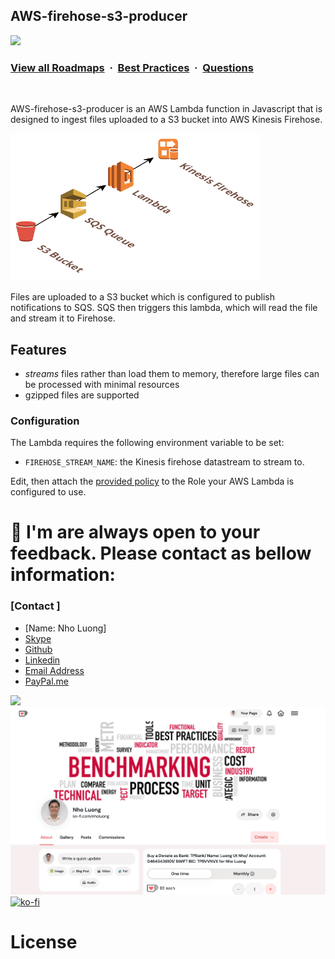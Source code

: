 ## AWS-firehose-s3-producer

![](https://i.imgur.com/waxVImv.png)
### [View all Roadmaps](https://github.com/nholuongut/all-roadmaps) &nbsp;&middot;&nbsp; [Best Practices](https://github.com/nholuongut/all-roadmaps/blob/main/public/best-practices/) &nbsp;&middot;&nbsp; [Questions](https://www.linkedin.com/in/nholuong/)
<br/>

AWS-firehose-s3-producer is an AWS Lambda function in Javascript that is designed to ingest
files uploaded to a S3 bucket into AWS Kinesis Firehose.

![test](aws-firehose-s3-producer-diagram.png)

Files are uploaded to a S3 bucket which is configured to publish notifications to SQS.
SQS then triggers this lambda, which will read the file and stream it to Firehose.

## Features

 * *streams* files rather than load them to memory, therefore large files can be processed
 with minimal resources
 * gzipped files are supported

### Configuration

The Lambda requires the following environment variable to be set:
 * `FIREHOSE_STREAM_NAME`: the Kinesis firehose datastream to stream to.
 
Edit, then attach the [provided policy](policy.json) to the Role your AWS Lambda is configured to use.

# 🚀 I'm are always open to your feedback.  Please contact as bellow information:
### [Contact ]
* [Name: Nho Luong]
* [Skype](luongutnho_skype)
* [Github](https://github.com/nholuongut/)
* [Linkedin](https://www.linkedin.com/in/nholuong/)
* [Email Address](luongutnho@hotmail.com)
* [PayPal.me](https://www.paypal.com/paypalme/nholuongut)

![](https://i.imgur.com/waxVImv.png)
![](Donate.png)
[![ko-fi](https://ko-fi.com/img/githubbutton_sm.svg)](https://ko-fi.com/nholuong)

# License